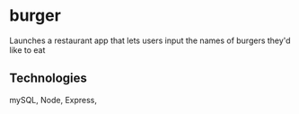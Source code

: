 # burger
Launches a restaurant app that lets users input the names of burgers they'd like to eat

## Technologies
mySQL, Node, Express,